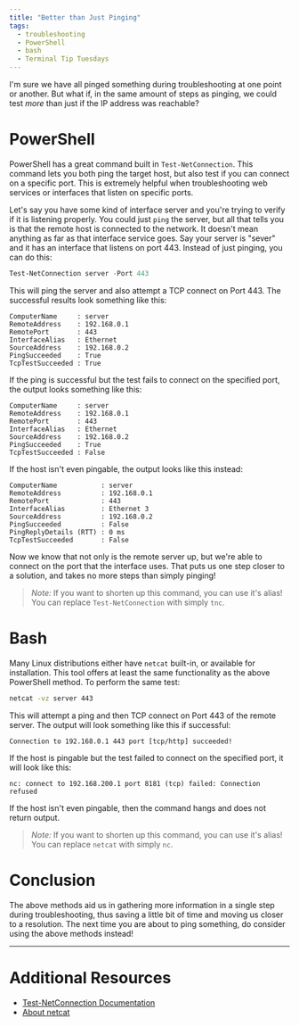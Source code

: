 ```yaml
---
title: "Better than Just Pinging"
tags:
  - troubleshooting
  - PowerShell
  - bash
  - Terminal Tip Tuesdays
---
```


I'm sure we have all pinged something during troubleshooting at one point or another. But what if, in the same amount of steps as pinging, we could test *more* than just if the IP address was reachable?

# PowerShell
PowerShell has a great command built in `Test-NetConnection`. This command lets you both ping the target host, but also test if you can connect on a specific port. This is extremely helpful when troubleshooting web services or interfaces that listen on specific ports.

Let's say you have some kind of interface server and you're trying to verify if it is listening properly. You could just `ping` the server, but all that tells you is that the remote host is connected to the network. It doesn't mean anything as far as that interface service goes. Say your server is "sever" and it has an interface that listens on port 443. Instead of just pinging, you can do this:

```PowerShell
Test-NetConnection server -Port 443
```

This will ping the server and also attempt a TCP connect on Port 443. The successful results look something like this:

```output
ComputerName     : server
RemoteAddress    : 192.168.0.1
RemotePort       : 443
InterfaceAlias   : Ethernet
SourceAddress    : 192.168.0.2
PingSucceeded    : True
TcpTestSucceeded : True
```

If the ping is successful but the test fails to connect on the specified port, the output looks something like this:

```output
ComputerName     : server
RemoteAddress    : 192.168.0.1
RemotePort       : 443
InterfaceAlias   : Ethernet
SourceAddress    : 192.168.0.2
PingSucceeded    : True
TcpTestSucceeded : False
```

If the host isn't even pingable, the output looks like this instead:

```output
ComputerName           : server
RemoteAddress          : 192.168.0.1
RemotePort             : 443
InterfaceAlias         : Ethernet 3
SourceAddress          : 192.168.0.2
PingSucceeded          : False
PingReplyDetails (RTT) : 0 ms
TcpTestSucceeded       : False
```

Now we know that not only is the remote server up, but we're able to connect on the port that the interface uses. That puts us one step closer to a solution, and takes no more steps than simply pinging!

> *Note:*
> If you want to shorten up this command, you can use it's alias! You can replace `Test-NetConnection` with simply `tnc`.

# Bash
Many Linux distributions either have `netcat` built-in, or available for installation. This tool offers at least the same functionality as the above PowerShell method. To perform the same test:

```Bash
netcat -vz server 443
```

This will attempt a ping and then TCP connect on Port 443 of the remote server. The output will look something like this if successful:

```output
Connection to 192.168.0.1 443 port [tcp/http] succeeded!
```

If the host is pingable but the test failed to connect on the specified port, it will look like this:

```output
nc: connect to 192.168.200.1 port 8181 (tcp) failed: Connection refused
```

If the host isn't even pingable, then the command hangs and does not return output.

> *Note:*
> If you want to shorten up this command, you can use it's alias! You can replace `netcat` with simply `nc`.

# Conclusion
The above methods aid us in gathering more information in a single step during troubleshooting, thus saving a little bit of time and moving us closer to a resolution. The next time you are about to ping something, do consider using the above methods instead!

---
# Additional Resources
- [Test-NetConnection Documentation](https://learn.microsoft.com/en-us/powershell/module/nettcpip/test-netconnection?view=windowsserver2022-ps)
- [About netcat](https://en.wikipedia.org/wiki/Netcat)
